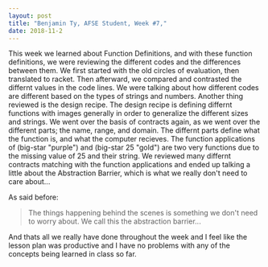 ```yaml
---
layout: post
title: "Benjamin Ty, AFSE Student, Week #7,"
date: 2018-11-2
---
```


This week we learned about Function Definitions, and with these function definitions, we were reviewing the different codes and the differences between them. We first started with the old circles of evaluation, then translated to racket. Then afterward, we compared and contrasted the differnt values in the code lines. We were talking about how different codes are different based on the types of strings and numbers. Another thing reviewed is the design recipe. The design recipe is defining differnt functions with images generally in order to generalize the different sizes and strings. We went over the basis of contracts again, as we went over the different parts; the name, range, and domain. The differnt parts define what the function is, and what the computer recieves. The function applications of (big-star "purple") and (big-star 25 "gold") are two very functions due to the missing value of 25 and their string. We reviewed many differnt contracts matching with the function applications and ended up talking a little about the Abstraction Barrier, which is what we really don't need to care about...

As said before:
> The things happening behind the scenes 
> is something we don't need to worry about.
> We call this the abstraction barrier...

And thats all we really have done throughout the week and I feel like the lesson plan was productive and I have no problems with any of the concepts being learned in class so far.
